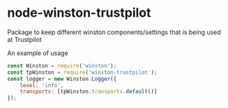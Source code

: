 # node-winston-trustpilot
Package to keep different winston components/settings that is being used at Trustpilot

An example of usage
```javascript
const Winston = require('winston');
const tpWinston = require('winston-trustpilot');
const logger = new Winston.Logger({
    level: 'info',
    transports: [tpWinston.transports.default()]
});
```
